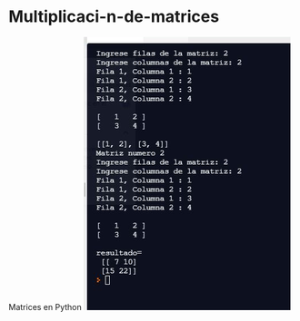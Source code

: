 # Multiplicaci-n-de-matrices
Matrices en Python
<img src="https://github.com/BryanArmando/Multiplicaci-n-de-matrices/blob/master/Matrices.JPG" alt="Ejecución"/>
